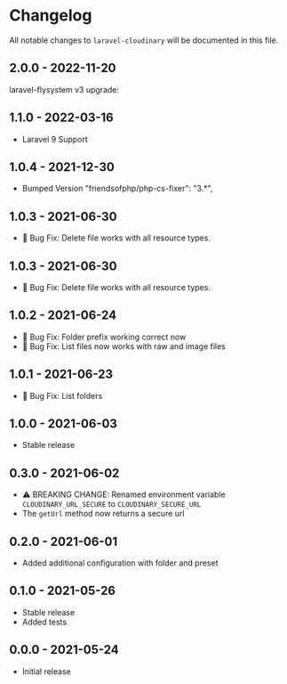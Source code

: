 # Changelog

All notable changes to `laravel-cloudinary` will be documented in this file.

## 2.0.0 - 2022-11-20

laravel-flysystem v3 upgrade:

## 1.1.0 - 2022-03-16

- Laravel 9 Support

## 1.0.4 - 2021-12-30

- Bumped Version "friendsofphp/php-cs-fixer": "3.*",

## 1.0.3 - 2021-06-30

- 🐛 Bug Fix: Delete file works with all resource types.

## 1.0.3 - 2021-06-30

- 🐛 Bug Fix: Delete file works with all resource types.

## 1.0.2 - 2021-06-24

- 🐛 Bug Fix: Folder prefix working correct now
- 🐛 Bug Fix: List files now works with raw and image files

## 1.0.1 - 2021-06-23

- 🐛 Bug Fix: List folders

## 1.0.0 - 2021-06-03

- Stable release

## 0.3.0 - 2021-06-02

- ⚠️ BREAKING CHANGE: Renamed environment variable
  `CLOUDINARY_URL_SECURE` to `CLOUDINARY_SECURE_URL`
- The `getUrl` method now returns a secure url

## 0.2.0 - 2021-06-01

- Added additional configuration with folder and preset

## 0.1.0 - 2021-05-26

- Stable release
- Added tests

## 0.0.0 - 2021-05-24

- Initial release
